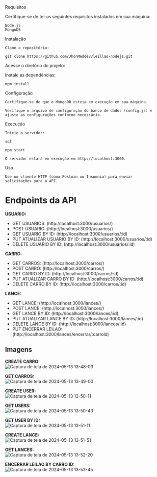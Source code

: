 Requisitos

Certifique-se de ter os seguintes requisitos instalados em sua máquina:

    Node.js
    MongoDB

Instalação

    Clone o repositório:

    git clone https://github.com/JhonMeddev/leillao-nodejs.git   

Acesse o diretório do projeto:

Instale as dependências:

    npm install

Configuração

    Certifique-se de que o MongoDB esteja em execução em sua máquina.

    Verifique o arquivo de configuração do banco de dados (config.js) e ajuste as configurações conforme necessário.

Execução

    Inicie o servidor:

    sql

    npm start

    O servidor estará em execução em http://localhost:3000.

Uso

    Use um cliente HTTP (como Postman ou Insomnia) para enviar solicitações para a API.


# Endpoints da API

**USUARIO:**
- GET USUARIOS: (http://localhost:3000/usuarios/)
- POST USUARIO: (http://localhost:3000/usuarios/)
- GET USUARIO BY ID: (http://localhost:3000/usuarios/:id)
- PUT ATUALIZAR USUARIO BY ID: (http://localhost:3000/usuarios/:id)
- DELETE USUARIO BY ID: (http://localhost:3000/usuarios/:id)

**CARRO:**
- GET CARROS: (http://localhost:3000/carros/)
- POST CARRO: (http://localhost:3000/carros/)
- GET CARRO BY ID: (http://localhost:3000/carros/:id)
- PUT ATUALIZAR CARRO BY ID: (http://localhost:3000/carros/:id)
- DELETE CARRO BY ID: (http://localhost:3000/carros/:id)

**LANCE:**
- GET LANCE: (http://localhost:3000/lances/)
- POST LANCE: (http://localhost:3000/lances/)
- GET LANCE BY ID: (http://localhost:3000/lances/:id)
- PUT ATUALIZAR LANCE BY ID: (http://localhost:3000/lances/:id)
- DELETE LANCE BY ID: (http://localhost:3000/lances/:id)
- PUT ENCERRAR LEILAO: (http://localhost:3000/lances/encerrar/:carroId)

## Imagens

**CREATE CARRO:**  
![Captura de tela de 2024-05-13 13-48-03](https://github.com/JhonMeddev/leillao-nodejs/assets/88754241/6c56386b-c008-4e76-917c-ed5b06e08862)

**GET CARROS:**  
![Captura de tela de 2024-05-13 13-49-00](https://github.com/JhonMeddev/leillao-nodejs/assets/88754241/444a3ee2-6482-4563-83d8-bfcc4a5d8869)

**CREATE USER:**  
![Captura de tela de 2024-05-13 13-50-11](https://github.com/JhonMeddev/leillao-nodejs/assets/88754241/f1141a36-f8b2-4843-9619-1357e20e8c64)

**GET USERS:**  
![Captura de tela de 2024-05-13 13-50-43](https://github.com/JhonMeddev/leillao-nodejs/assets/88754241/9a45b5aa-bd4a-429a-a60a-dde40fe9101b)

**GET USER BY ID:**  
![Captura de tela de 2024-05-13 13-51-11](https://github.com/JhonMeddev/leillao-nodejs/assets/88754241/a8b7863a-bb58-46bc-8a9f-ab9a2f80778f)

**CREATE LANCE:**  
![Captura de tela de 2024-05-13 13-51-51](https://github.com/JhonMeddev/leillao-nodejs/assets/88754241/05580fa4-8193-444f-84b0-3d1347625923)

**GET LANCES:**  
![Captura de tela de 2024-05-13 13-52-20](https://github.com/JhonMeddev/leillao-nodejs/assets/88754241/d2b86ae1-413c-4093-a2df-54ce362fb468)

**ENCERRAR LEILAO BY CARRO ID:**  
![Captura de tela de 2024-05-13 13-53-45](https://github.com/JhonMeddev/leillao-nodejs/assets/88754241/03878b71-fd92-4804-b5af-4cfe8c0d1fb3)



